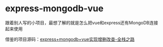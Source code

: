 # express-mongodb-vue
跟着别人写的小项目，最想了解的就是怎么把vue和express还有MongoDB连接起来使用

借鉴的项目源码：[express+mongodb+vue实现增删改查-全栈之路](https://juejin.im/post/5aabc2caf265da239376d5ff)
